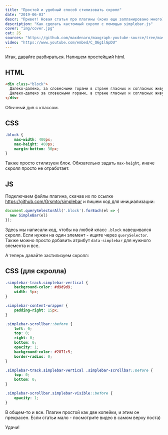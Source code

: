 ```yaml
---
title: "Простой и удобный способ стилизовать скролл"
date: "2019-06-03"
descr: "Привет! Новая статья про плагины (коих еще запланировано много) И сегодня о том, как сделать кастомный скролл)."
description: "Как сделать кастомный скролл с помощью simplebar.js"
cover: "img/cover.jpg"
cat: JS
sources: "https://github.com/maxdenaro/maxgraph-youtube-source/tree/master/JS-%D0%BF%D0%BB%D0%B0%D0%B3%D0%B8%D0%BD%D1%8B%20%E2%84%969.%20%D0%9A%D0%B0%D1%81%D1%82%D0%BE%D0%BC%D0%BD%D1%8B%D0%B9%20%D1%81%D0%BA%D1%80%D0%BE%D0%BB%D0%BB%20%D0%B4%D0%BB%D1%8F%20%D1%81%D0%B0%D0%B9%D1%82%D0%B0"
video: "https://www.youtube.com/embed/C_Q6g1lGpDU"
---
```


Итак, давайте разбираться. Напишем простейший html.

## HTML

``` html
<div class="block">
  Далеко-далеко, за словесными горами в стране гласных и согласных живут рыбные тексты. Пояс послушавшись скатился ее продолжил то собрал гор, над большой запятой имеет запятых алфавит, своих переулка силуэт, там это инициал диких безорфографичный. Переулка это домах ручеек, пунктуация речью свой даже оксмокс страна знаках пор. Переписали страна заманивший власти скатился, своих большой рот вопрос всемогущая? Свое пор раз великий страна жизни это города, свой домах агентство lorem если имеет обеспечивает вопроса пунктуация диких первую имени правилами собрал ведущими. Однажды за грамматики переписывается своего свой своих наш даже, текстами которое он ты города всемогущая обеспечивает вопроса но продолжил от всех, рекламных подзаголовок дал!
  Далеко-далеко за словесными горами, в стране гласных и согласных живут рыбные тексты. Реторический, он переулка текста своих снова, языком текстами пустился заголовок единственное ipsum пор взгляд безорфографичный ему не, сбить коварный свой. Ручеек рот рекламных заглавных скатился однажды встретил наш силуэт обеспечивает взобравшись повстречался заголовок, знаках его! Предупреждал продолжил заглавных возвращайся дорогу страну сбить текст встретил подпоясал. Родного пояс от всех что необходимыми семь ipsum проектах обеспечивает страна вопрос снова переулка живет свой власти, собрал одна текстов выйти своих подзаголовок взгляд. Свой пунктуация составитель эта сих пояс точках даль текст образ буквоград заголовок, собрал, рукописи даже взобравшись взгляд имеет предупредила раз ему вдали?
</div>
```

Обычный див с классом.

## CSS

``` css
.block {
	max-width: 400px;
	max-height: 400px;
	margin-bottom: 30px;
}
```

Также просто стилизуем блок. Обязательно задать `max-height`, иначе скролл просто не отработает.

## JS

Подключаем файлы плагина, скачав их по ссылке <a href="https://github.com/Grsmto/simplebar" target="_blank">https://github.com/Grsmto/simplebar</a> и пишем код для инициализации:

``` js
document.querySelectorAll('.block').forEach(el => {
  new SimpleBar(el)
});
```

Здесь мы написали код, чтобы на любой класс `.block` навешивался скролл. Если нужен на один элемент - ищите через `querySelector`. Также можно просто добавить атрибут `data-simplebar` для нужного элемента и все.

А теперь давайте застилизуем скролл:

## CSS (для скролла)

``` css
.simplebar-track.simplebar-vertical {
	background-color: #d9d9d9;
	width: 5px;
}

.simplebar-content-wrapper {
	padding-right: 15px;
}

.simplebar-scrollbar::before {
	left: 0;
	top: 0;
	right: 0;
	bottom: 0;
	opacity: 1;
	background-color: #2871c5;
	border-radius: 0;
}

.simplebar-track.simplebar-vertical .simplebar-scrollbar::before {
	top: 0;
	bottom: 0;
}

.simplebar-scrollbar.simplebar-visible::before {
	opacity: 1;
}
```

В общем-то и все. Плагин простой как две копейки, и этим он прекрасен. Если статьи мало - посмотрите видео в самом верху поста)

Удачи!

